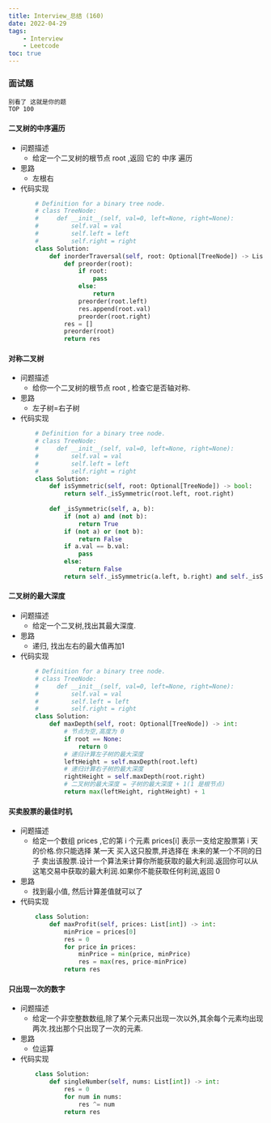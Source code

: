 ```yaml
---
title: Interview_总结 (160)
date: 2022-04-29
tags: 
    - Interview
    - Leetcode
toc: true
---
```


### 面试题
    别看了 这就是你的题
    TOP 100

<!-- more -->

#### 二叉树的中序遍历
- 问题描述
    * 给定一个二叉树的根节点 root ,返回 它的 中序 遍历
- 思路
    * 左根右
- 代码实现
    ```python
        # Definition for a binary tree node.
        # class TreeNode:
        #     def __init__(self, val=0, left=None, right=None):
        #         self.val = val
        #         self.left = left
        #         self.right = right
        class Solution:
            def inorderTraversal(self, root: Optional[TreeNode]) -> List[int]:
                def preorder(root):
                    if root:
                        pass
                    else:
                        return
                    preorder(root.left)
                    res.append(root.val)
                    preorder(root.right)
                res = []
                preorder(root)
                return res
    ```

#### 对称二叉树
- 问题描述
    * 给你一个二叉树的根节点 root , 检查它是否轴对称.
- 思路
    * 左子树=右子树
- 代码实现
    ```python
        # Definition for a binary tree node.
        # class TreeNode:
        #     def __init__(self, val=0, left=None, right=None):
        #         self.val = val
        #         self.left = left
        #         self.right = right
        class Solution:
            def isSymmetric(self, root: Optional[TreeNode]) -> bool:
                return self._isSymmetric(root.left, root.right)
            
            def _isSymmetric(self, a, b):
                if (not a) and (not b):
                    return True
                if (not a) or (not b):
                    return False
                if a.val == b.val:
                    pass
                else:
                    return False
                return self._isSymmetric(a.left, b.right) and self._isSymmetric(a.right, b.left)
    ```

#### 二叉树的最大深度
- 问题描述
    * 给定一个二叉树,找出其最大深度.
- 思路
    * 递归, 找出左右的最大值再加1
- 代码实现
    ```python
        # Definition for a binary tree node.
        # class TreeNode:
        #     def __init__(self, val=0, left=None, right=None):
        #         self.val = val
        #         self.left = left
        #         self.right = right
        class Solution:
            def maxDepth(self, root: Optional[TreeNode]) -> int:
                # 节点为空,高度为 0
                if root == None:
                    return 0
                # 递归计算左子树的最大深度
                leftHeight = self.maxDepth(root.left)
                # 递归计算右子树的最大深度
                rightHeight = self.maxDepth(root.right)
                # 二叉树的最大深度 = 子树的最大深度 + 1(1 是根节点)
                return max(leftHeight, rightHeight) + 1
    ```

#### 买卖股票的最佳时机
- 问题描述
    * 给定一个数组 prices ,它的第 i 个元素 prices[i] 表示一支给定股票第 i 天的价格.你只能选择 某一天 买入这只股票,并选择在 未来的某一个不同的日子 卖出该股票.设计一个算法来计算你所能获取的最大利润.返回你可以从这笔交易中获取的最大利润.如果你不能获取任何利润,返回 0 
- 思路
    * 找到最小值, 然后计算差值就可以了
- 代码实现
    ```python
        class Solution:
            def maxProfit(self, prices: List[int]) -> int:
                minPrice = prices[0]
                res = 0
                for price in prices:
                    minPrice = min(price, minPrice)
                    res = max(res, price-minPrice)
                return res
    ```

#### 只出现一次的数字
- 问题描述
    * 给定一个非空整数数组,除了某个元素只出现一次以外,其余每个元素均出现两次.找出那个只出现了一次的元素.
- 思路
    * 位运算
- 代码实现
    ```python
        class Solution:
            def singleNumber(self, nums: List[int]) -> int:
                res = 0
                for num in nums:
                    res ^= num
                return res
    ```
